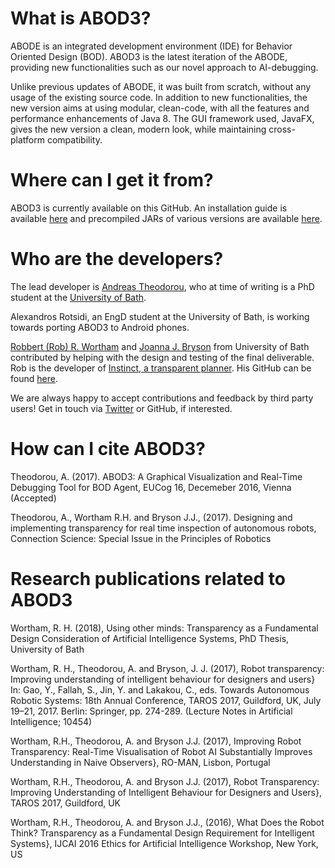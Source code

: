 # What is ABOD3?
ABODE is an integrated development environment (IDE) for Behavior Oriented Design (BOD). ABOD3 is the latest iteration of the ABODE, providing new functionalities such as our novel approach to AI-debugging.

Unlike previous updates of ABODE, it was built from scratch, without any usage of the existing source code. In addition to new functionalities, the new version aims at using modular, clean-code, with all the features and performance enhancements of Java 8. The GUI framework used, JavaFX, gives the new version a clean, modern look, while maintaining cross-platform compatibility.

# Where can I get it from?
ABOD3 is currently available on this GitHub. An installation guide is available [here](https://github.com/RecklessCoding/ABOD3/wiki/Installation-Instructions) and precompiled JARs of various versions are available [here](https://github.com/RecklessCoding/ABOD3/tree/master/Pre-compiled%20Jars).

# Who are the developers?
The lead developer is [Andreas Theodorou](http://recklesscoding.com/), who at time of writing is a PhD student at the [University of Bath](http://bath.ac.uk/).

Alexandros Rotsidi, an EngD student at the University of Bath, is working towards porting ABOD3 to Android phones.

[Robbert (Rob) R. Wortham](http://robwortham.com/) and [Joanna J. Bryson](http://www.cs.bath.ac.uk/~jjb/) from University of Bath contributed by helping with the design and testing of the final deliverable. Rob is the developer of [Instinct, a  transparent planner](http://www.robwortham.com/instinct-planner/). His GitHub can be found [here](https://github.com/rwortham).

We are always happy to accept contributions and feedback by third party users! Get in touch via [Twitter](@recklesscoding) or GitHub, if interested.

# How can I cite ABOD3?
Theodorou, A. (2017). ABOD3: A Graphical Visualization and Real-Time Debugging Tool for BOD Agent, EUCog 16, Decemeber 2016, Vienna (Accepted)

Theodorou, A., Wortham R.H. and Bryson J.J., (2017). Designing and implementing transparency for real time inspection of autonomous robots, Connection Science: Special Issue in the Principles of Robotics

# Research publications related to ABOD3
Wortham, R. H. (2018), Using other minds: Transparency as a Fundamental Design Consideration of Artificial Intelligence Systems, PhD Thesis, University of Bath
 
Wortham, R. H., Theodorou, A. and Bryson, J. J. (2017), Robot transparency: Improving understanding of intelligent behaviour for designers and users} In: Gao, Y., Fallah, S., Jin, Y. and Lakakou, C., eds. Towards Autonomous Robotic Systems: 18th Annual Conference, TAROS 2017, Guildford, UK, July 19–21, 2017. Berlin: Springer, pp. 274-289. (Lecture Notes in Artificial Intelligence; 10454)

Wortham, R.H., Theodorou, A. and Bryson J.J. (2017), Improving Robot Transparency: Real-Time Visualisation of Robot AI Substantially Improves Understanding in Naive Observers}, RO-MAN, Lisbon, Portugal

Wortham, R.H., Theodorou, A. and Bryson J.J. (2017), Robot Transparency: Improving Understanding of Intelligent Behaviour for Designers and Users}, TAROS 2017, Guildford, UK

Wortham, R.H., Theodorou, A. and Bryson J.J., (2016), What Does the Robot Think? Transparency as a Fundamental Design Requirement for Intelligent Systems}, IJCAI 2016 Ethics for Artificial Intelligence Workshop, New York, US



